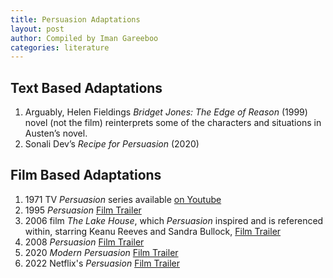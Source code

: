 ```yaml
---
title: Persuasion Adaptations
layout: post
author: Compiled by Iman Gareeboo
categories: literature
---
```


## Text Based Adaptations
<ol>
<li>Arguably, Helen Fieldings <i>Bridget Jones: The Edge of Reason</i> (1999) novel (not the film) reinterprets some of the characters and situations in Austen’s novel.</li>
<li>Sonali Dev’s <i>Recipe for Persuasion</i> (2020)</li>
</ol>

## Film Based Adaptations 
<ol>
  <li>1971 TV <i>Persuasion</i> series available <a href="https://www.youtube.com/watch?v=q-JQ0fgzX4M" target="_blank">on Youtube</a></li>
  <li> 1995 <i>Persuasion</i> <a href="https://www.youtube.com/watch?v=lYSHAyODiGshttps://www.youtube.com/watch?v=lYSHAyODiGs" target="_blank">Film Trailer</a></li>
  <li> 2006 film <i>The Lake House</i>, which <i>Persuasion</i> inspired and is referenced within, starring Keanu Reeves and Sandra Bullock, <a href="https://www.youtube.com/watch?v=fQ5lPbssHS8" target="_blank">Film Trailer</a></li>
  <li>2008 <i>Persuasion</i> <a href="https://www.youtube.com/watch?v=K5K7_fqHILI" target="_blank">Film Trailer</a></li>
  <li> 2020 <i>Modern Persuasion</i> <a href="https://www.youtube.com/watch?v=nvkqlWCgcck" target="_blank">Film Trailer</a></li>
  <li>2022 Netflix's <i>Persuasion</i> <a href="https://www.youtube.com/watch?v=Fz7HmgPJQak" target="_blank">Film Trailer</a></li>
</ol>

